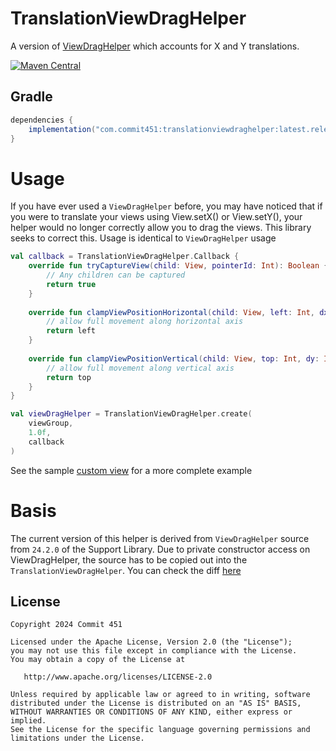 # TranslationViewDragHelper
A version of [ViewDragHelper](https://developer.android.com/reference/android/support/v4/widget/ViewDragHelper.html) which accounts for X and Y translations.

[![Maven Central](https://maven-badges.herokuapp.com/maven-central/com.commit451/translationviewdraghelper/badge.svg)](https://maven-badges.herokuapp.com/maven-central/com.commit451/translationviewdraghelper)

## Gradle
```groovy
dependencies {
    implementation("com.commit451:translationviewdraghelper:latest.release.here")
}
```

# Usage
If you have ever used a `ViewDragHelper` before, you may have noticed that if you were to translate your views using View.setX() or View.setY(), your helper would no longer correctly allow you to drag the views. This library seeks to correct this. Usage is identical to `ViewDragHelper` usage

```kotlin
val callback = TranslationViewDragHelper.Callback {
    override fun tryCaptureView(child: View, pointerId: Int): Boolean {
        // Any children can be captured
        return true
    }
    
    override fun clampViewPositionHorizontal(child: View, left: Int, dx: Int): Int {
        // allow full movement along horizontal axis
        return left
    }
    
    override fun clampViewPositionVertical(child: View, top: Int, dy: Int): Int {
        // allow full movement along vertical axis
        return top
    }
}

val viewDragHelper = TranslationViewDragHelper.create(
    viewGroup,
    1.0f,
    callback
)
```
See the sample [custom view](https://github.com/Commit451/TranslationViewDragHelper/blob/master/app/src/main/java/com/commit451/betterviewdraghelper/sample/AllowsForDragFrameLayout.java) for a more complete example

# Basis
The current version of this helper is derived from `ViewDragHelper` source from `24.2.0` of the Support Library. Due to private constructor access on ViewDragHelper, the source has to be copied out into the `TranslationViewDragHelper`. You can check the diff [here](https://www.diffchecker.com/)

License
--------

    Copyright 2024 Commit 451

    Licensed under the Apache License, Version 2.0 (the "License");
    you may not use this file except in compliance with the License.
    You may obtain a copy of the License at

       http://www.apache.org/licenses/LICENSE-2.0

    Unless required by applicable law or agreed to in writing, software
    distributed under the License is distributed on an "AS IS" BASIS,
    WITHOUT WARRANTIES OR CONDITIONS OF ANY KIND, either express or implied.
    See the License for the specific language governing permissions and
    limitations under the License.
